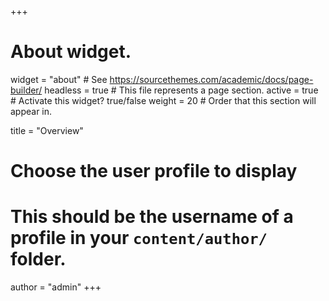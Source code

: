 +++
# About widget.
widget = "about"  # See https://sourcethemes.com/academic/docs/page-builder/
headless = true  # This file represents a page section.
active = true  # Activate this widget? true/false
weight = 20  # Order that this section will appear in.

title = "Overview"

# Choose the user profile to display
# This should be the username of a profile in your `content/author/` folder.
author = "admin"
+++


